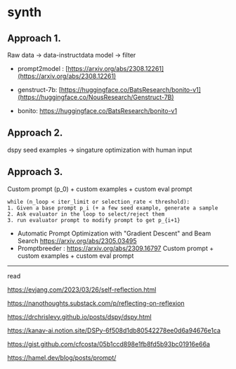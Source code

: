 # synth

## Approach 1.

Raw data -> data-instructdata model -> filter

* prompt2model : [https://arxiv.org/abs/2308.12261](https://arxiv.org/abs/2308.12261)

* genstruct-7b: [https://huggingface.co/BatsResearch/bonito-v1](https://huggingface.co/NousResearch/Genstruct-7B)

* bonito: [https://huggingface.co/BatsResearch/bonito-v1
](https://huggingface.co/BatsResearch/bonito-v1)
## Approach 2.

dspy seed examples -> singature optimization with human input 

## Approach 3.

Custom prompt (p_0) + custom examples + custom eval prompt

```
while (n_loop < iter_limit or selection_rate < threshold):
1. Given a base prompt p_i (+ a few seed example, generate a sample
2. Ask evaluator in the loop to select/reject them
3. run evaluator prompt to modify prompt to get p_{i+1}
```

* Automatic Prompt Optimization with "Gradient Descent" and Beam Search https://arxiv.org/abs/2305.03495
* Promptbreeder : https://arxiv.org/abs/2309.16797
Custom prompt + custom examples + custom eval prompt

----
read

https://evjang.com/2023/03/26/self-reflection.html

https://nanothoughts.substack.com/p/reflecting-on-reflexion

https://drchrislevy.github.io/posts/dspy/dspy.html

https://kanav-ai.notion.site/DSPy-6f508d1db80542278ee0d6a94676e1ca

https://gist.github.com/cfcosta/05b1ccd898e1fb8fd5b93bc01916e66a

https://hamel.dev/blog/posts/prompt/
